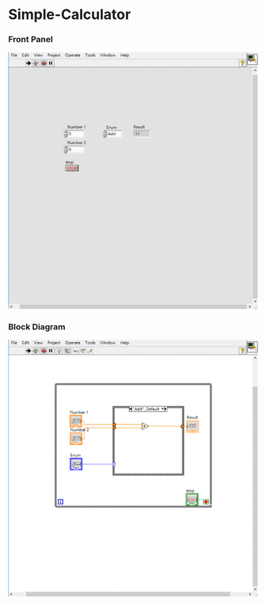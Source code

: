 # Simple-Calculator
### Front Panel
![Front Panel](https://github.com/Offliners/LabVIEW_projects/blob/master/Easy/Simple-Calculator/Simple-Calculator%20front%20panel.gif)

### Block Diagram
![Block Diagram](https://github.com/Offliners/LabVIEW_projects/blob/master/Easy/Simple-Calculator/Simple-Calculator%20block%20diagram.gif)
